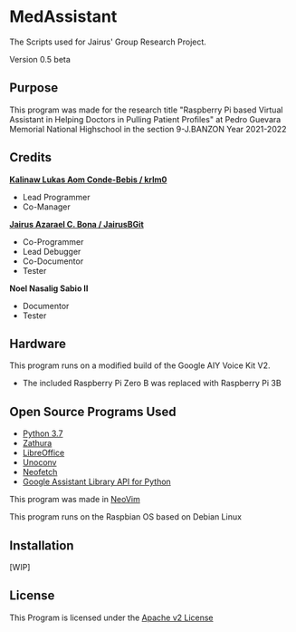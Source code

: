 # MedAssistant
The Scripts used for Jairus' Group Research Project.

Version 0.5 beta

## Purpose
This program was made for the research title "Raspberry Pi based Virtual Assistant in Helping Doctors in Pulling Patient Profiles" at Pedro Guevara Memorial National Highschool in the section 9-J.BANZON Year 2021-2022

## Credits

[**Kalinaw Lukas Aom Conde-Bebis / krlm0**](https://github.com/krlm0)
 - Lead Programmer
 - Co-Manager

[**Jairus Azarael C. Bona / JairusBGit**](https://github.com/JairusBGit)
 - Co-Programmer
 - Lead Debugger
 - Co-Documentor
 - Tester

**Noel Nasalig Sabio II**
 - Documentor
 - Tester

## Hardware
This program runs on a modified build of the Google AIY Voice Kit V2.

- The included Raspberry Pi Zero B was replaced with Raspberry Pi 3B

## Open Source Programs Used
- [Python 3.7](https://www.python.org/)
- [Zathura](https://github.com/pwmt/zathura)
- [LibreOffice](https://github.com/LibreOffice)
- [Unoconv](https://github.com/unoconv/unoconv)
- [Neofetch](https://github.com/dylanaraps/neofetch)
- [Google Assistant Library API for Python](https://github.com/googlesamples/assistant-sdk-python)

This program was made in [NeoVim](https://github.com/neovim/neovim)

This program runs on the Raspbian OS based on Debian Linux

## Installation
[WIP]

## License
This Program is licensed under the [Apache v2 License](http://www.apache.org/licenses)
